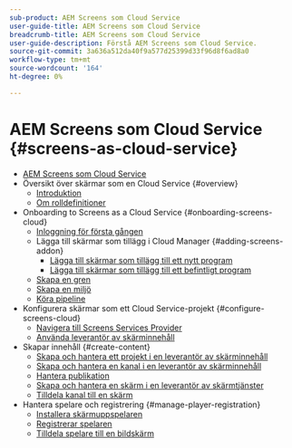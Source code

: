 ```yaml
---
sub-product: AEM Screens som Cloud Service
user-guide-title: AEM Screens som Cloud Service
breadcrumb-title: AEM Screens som Cloud Service
user-guide-description: Förstå AEM Screens som Cloud Service.
source-git-commit: 3a636a512da40f9a577d25399d33f96d8f6ad8a0
workflow-type: tm+mt
source-wordcount: '164'
ht-degree: 0%

---
```



# AEM Screens som Cloud Service {#screens-as-cloud-service}

+ [AEM Screens som Cloud Service](/help/screens-cloud/home.md)
+ Översikt över skärmar som en Cloud Service {#overview}
   + [Introduktion](/help/screens-cloud/introduction/introduction.md)
   + [Om rolldefinitioner](/help/screens-cloud/introduction/personas-screens-cloud.md)
+ Onboarding to Screens as a Cloud Service {#onboarding-screens-cloud}
   + [Inloggning för första gången](/help/screens-cloud/onboarding-screens-cloud/first-time-login-screens-cloud.md)
   + Lägga till skärmar som tillägg i Cloud Manager {#adding-screens-addon}
      + [Lägga till skärmar som tillägg till ett nytt program](/help/screens-cloud/onboarding-screens-cloud/add-on-new-program-screens-cloud.md)
      + [Lägga till skärmar som tillägg till ett befintligt program](/help/screens-cloud/onboarding-screens-cloud/add-on-existing-program-screens-cloud.md)
   + [Skapa en gren](/help/screens-cloud/onboarding-screens-cloud/creating-a-branch.md)
   + [Skapa en miljö](/help/screens-cloud/onboarding-screens-cloud/creating-an-environment.md)
   + [Köra pipeline](/help/screens-cloud/onboarding-screens-cloud/running-a-pipeline.md)
+ Konfigurera skärmar som ett Cloud Service-projekt {#configure-screens-cloud}
   + [Navigera till Screens Services Provider](/help/screens-cloud/configuring/navigating-to-screens-services-provider.md)
   + [Använda leverantör av skärminnehåll](/help/screens-cloud/configuring/using-screens-content-provider.md)
+ Skapar innehåll {#create-content}
   + [Skapa och hantera ett projekt i en leverantör av skärminnehåll](/help/screens-cloud/creating-content/creating-projects-screens-cloud.md)
   + [Skapa och hantera en kanal i en leverantör av skärminnehåll](/help/screens-cloud/creating-content/creating-channels-screens-cloud.md)
   + [Hantera publikation](/help/screens-cloud/creating-content/manage-publish.md)
   + [Skapa och hantera en skärm i en leverantör av skärmtjänster](/help/screens-cloud/creating-content/creating-displays-screens-cloud.md)
   + [Tilldela kanal till en skärm](/help/screens-cloud/creating-content/assigning-channels-to-display.md)
+ Hantera spelare och registrering {#manage-player-registration}
   + [Installera skärmuppspelaren](/help/screens-cloud/managing-players-registration/installing-screens-cloud-player.md)
   + [Registrerar spelaren](/help/screens-cloud/managing-players-registration/registering-players-screens-cloud.md)
   + [Tilldela spelare till en bildskärm](/help/screens-cloud/managing-players-registration/assigning-player-display.md)
